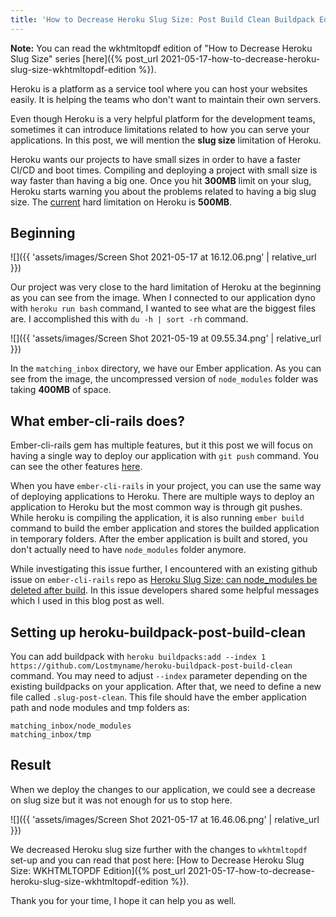 ```yaml
---
title: 'How to Decrease Heroku Slug Size: Post Build Clean Buildpack Edition'
---
```


**Note:** You can read the wkhtmltopdf edition of "How to Decrease Heroku Slug Size" series [here]({% post_url 2021-05-17-how-to-decrease-heroku-slug-size-wkhtmltopdf-edition %}).

Heroku is a platform as a service tool where you can host your websites easily. It is helping the teams who don't want to maintain their own servers. 

Even though Heroku is a very helpful platform for the development teams, sometimes it can introduce limitations related to how you can serve your applications. In this post, we will mention the **slug size** limitation of Heroku. 

Heroku wants our projects to have small sizes in order to have a faster CI/CD and boot times. Compiling and deploying a project with small size is way faster than having a big one. Once you hit **300MB** limit on your slug, Heroku starts warning you about the problems related to having a big slug size. The [current](https://devcenter.heroku.com/changelog-items/1145) hard limitation on Heroku is **500MB**.
## Beginning

![]({{ 'assets/images/Screen Shot 2021-05-17 at 16.12.06.png' | relative_url }}) 

Our project was very close to the hard limitation of Heroku at the beginning as you can see from the image. When I connected to our application dyno with `heroku run bash` command, I wanted to see what are the biggest files are. I accomplished this with `du -h | sort -rh` command. 

![]({{ 'assets/images/Screen Shot 2021-05-19 at 09.55.34.png' | relative_url }})

In the `matching_inbox` directory, we have our Ember application.  As you can see from the image, the uncompressed version of `node_modules` folder was taking **400MB** of space. 
## What ember-cli-rails does?
Ember-cli-rails gem has multiple features, but it this post we will focus on having a single way to deploy our application with `git push` command. You can see the other features [here](https://github.com/thoughtbot/ember-cli-rails#ember-cli-rails). 

When you have `ember-cli-rails` in your project, you can use the same way of deploying applications to Heroku. There are multiple ways to deploy an application to Heroku but the most common way is through git pushes. While heroku is compiling the application, it is also running `ember build` command to build the ember application and stores the builded application in temporary folders. After the ember application is built and stored, you don't actually need to have `node_modules` folder anymore.

While investigating this issue further, I encountered with an existing github issue on `ember-cli-rails` repo as [Heroku Slug Size: can node_modules be deleted after build](https://github.com/thoughtbot/ember-cli-rails/issues/491). In this issue developers shared some helpful messages which I used in this blog post as well. 
## Setting up heroku-buildpack-post-build-clean
You can add buildpack with `heroku buildpacks:add --index 1 https://github.com/Lostmyname/heroku-buildpack-post-build-clean` command. You may need to adjust `--index` parameter depending on the existing buildpacks on your application. After that, we need to define a new file called `.slug-post-clean`. This file should have the ember application path and node modules and tmp folders as: 

```
matching_inbox/node_modules
matching_inbox/tmp
```
## Result
When we deploy the changes to our application, we could see a decrease on slug size but it was not enough for us to stop here.

![]({{ 'assets/images/Screen Shot 2021-05-17 at 16.46.06.png' | relative_url }})

We decreased Heroku slug size further with the changes to `wkhtmltopdf` set-up and you can read that post here: [How to Decrease Heroku Slug Size: WKHTMLTOPDF Edition]({% post_url 2021-05-17-how-to-decrease-heroku-slug-size-wkhtmltopdf-edition %}).

Thank you for your time, I hope it can help you as well.
